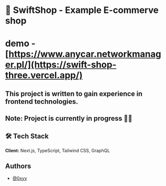 
# 🚀 SwiftShop - Example E-commerve shop

# demo - [https://www.anycar.networkmanager.pl/](https://swift-shop-three.vercel.app/)

## This project is written to gain experience in frontend technologies.

## Note: Project is currently in progress 👷‍♂️

## 🛠 Tech Stack

**Client:** Next.js, TypeScript, Tailwind CSS, GraphQL

## Authors

- [@0xyy](https://github.com/0xyy)

